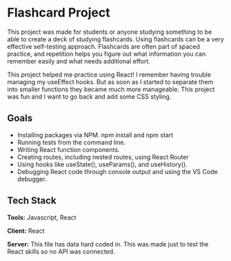 # Flashcard Project

This project was made for students or anyone studying something to be able to create a deck of studying flashcards. Using flashcards can be a very effective self-testing approach. Flashcards are often part of spaced practice, and repetition helps you figure out what information you can remember easily and what needs additional effort.

This project helped me practice using React! I remember having trouble managing my useEffect hooks. But as soon as I started to separate them into smaller functions they became much more manageable. This project was fun and I want to go back and add some CSS styling.

## Goals

- Installing packages via NPM. npm install and npm start
- Running tests from the command line.
- Writing React function components.
- Creating routes, including nested routes, using React Router
- Using hooks like useState(), useParams(), and useHistory().
- Debugging React code through console output and using the VS Code debugger.

## Tech Stack

**Tools:** Javascript, React

**Client:** React

**Server:** This file has data hard coded in. This was made just to test the React skills so no API was connected.
